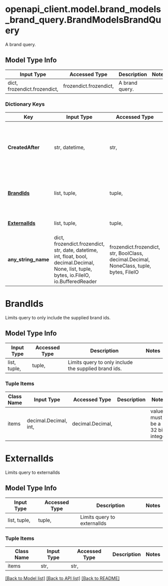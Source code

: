 # openapi_client.model.brand_models_brand_query.BrandModelsBrandQuery

A brand query.

## Model Type Info
Input Type | Accessed Type | Description | Notes
------------ | ------------- | ------------- | -------------
dict, frozendict.frozendict,  | frozendict.frozendict,  | A brand query. | 

### Dictionary Keys
Key | Input Type | Accessed Type | Description | Notes
------------ | ------------- | ------------- | ------------- | -------------
**CreatedAfter** | str, datetime,  | str,  | Limits query to brands created after the specified date. | [optional] value must conform to RFC-3339 date-time
**[BrandIds](#BrandIds)** | list, tuple,  | tuple,  | Limits query to only include the supplied brand ids. | [optional] 
**[ExternalIds](#ExternalIds)** | list, tuple,  | tuple,  | Limits query to externalIds | [optional] 
**any_string_name** | dict, frozendict.frozendict, str, date, datetime, int, float, bool, decimal.Decimal, None, list, tuple, bytes, io.FileIO, io.BufferedReader | frozendict.frozendict, str, BoolClass, decimal.Decimal, NoneClass, tuple, bytes, FileIO | any string name can be used but the value must be the correct type | [optional]

# BrandIds

Limits query to only include the supplied brand ids.

## Model Type Info
Input Type | Accessed Type | Description | Notes
------------ | ------------- | ------------- | -------------
list, tuple,  | tuple,  | Limits query to only include the supplied brand ids. | 

### Tuple Items
Class Name | Input Type | Accessed Type | Description | Notes
------------- | ------------- | ------------- | ------------- | -------------
items | decimal.Decimal, int,  | decimal.Decimal,  |  | value must be a 32 bit integer

# ExternalIds

Limits query to externalIds

## Model Type Info
Input Type | Accessed Type | Description | Notes
------------ | ------------- | ------------- | -------------
list, tuple,  | tuple,  | Limits query to externalIds | 

### Tuple Items
Class Name | Input Type | Accessed Type | Description | Notes
------------- | ------------- | ------------- | ------------- | -------------
items | str,  | str,  |  | 

[[Back to Model list]](../../README.md#documentation-for-models) [[Back to API list]](../../README.md#documentation-for-api-endpoints) [[Back to README]](../../README.md)

